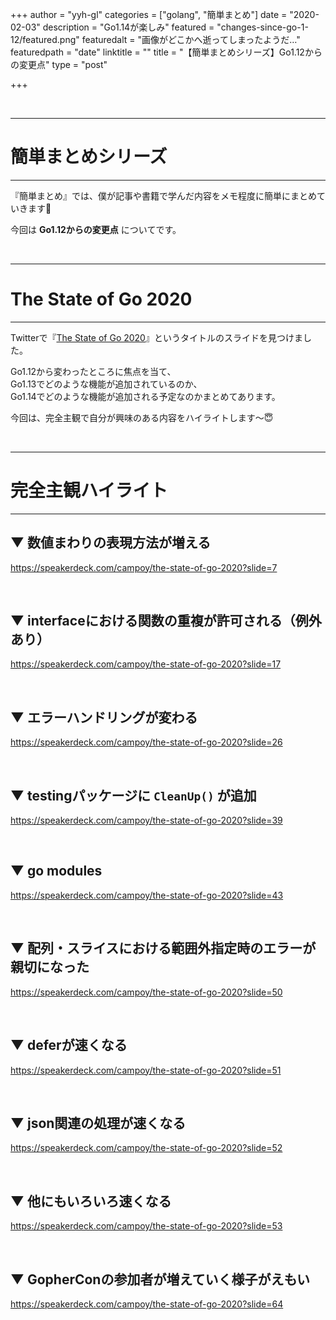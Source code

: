 +++
author = "yyh-gl"
categories = ["golang", "簡単まとめ"]
date = "2020-02-03"
description = "Go1.14が楽しみ"
featured = "changes-since-go-1-12/featured.png"
featuredalt = "画像がどこかへ逝ってしまったようだ…"
featuredpath = "date"
linktitle = ""
title = "【簡単まとめシリーズ】Go1.12からの変更点"
type = "post"

+++


<br>

---
# 簡単まとめシリーズ
---

『簡単まとめ』では、僕が記事や書籍で学んだ内容をメモ程度に簡単にまとめていきます📝

今回は <b>Go1.12からの変更点</b> についてです。

<br>

---
# The State of Go 2020
---

Twitterで『[The State of Go 2020](https://speakerdeck.com/campoy/the-state-of-go-2020)』というタイトルのスライドを見つけました。

Go1.12から変わったところに焦点を当て、<br>
Go1.13でどのような機能が追加されているのか、 <br>
Go1.14でどのような機能が追加される予定なのかまとめてあります。

今回は、完全主観で自分が興味のある内容をハイライトします〜😇

<br>

---
# 完全主観ハイライト
---

## ▼ 数値まわりの表現方法が増える
https://speakerdeck.com/campoy/the-state-of-go-2020?slide=7

<br>

## ▼ interfaceにおける関数の重複が許可される（例外あり）
https://speakerdeck.com/campoy/the-state-of-go-2020?slide=17

<br>

## ▼ エラーハンドリングが変わる
https://speakerdeck.com/campoy/the-state-of-go-2020?slide=26

<br>

## ▼ testingパッケージに `CleanUp()` が追加
https://speakerdeck.com/campoy/the-state-of-go-2020?slide=39

<br>

## ▼ go modules
https://speakerdeck.com/campoy/the-state-of-go-2020?slide=43

<br>

## ▼ 配列・スライスにおける範囲外指定時のエラーが親切になった
https://speakerdeck.com/campoy/the-state-of-go-2020?slide=50

<br>

## ▼ deferが速くなる
https://speakerdeck.com/campoy/the-state-of-go-2020?slide=51

<br>

## ▼ json関連の処理が速くなる
https://speakerdeck.com/campoy/the-state-of-go-2020?slide=52

<br>

## ▼ 他にもいろいろ速くなる
https://speakerdeck.com/campoy/the-state-of-go-2020?slide=53

<br>

## ▼ GopherConの参加者が増えていく様子がえもい
https://speakerdeck.com/campoy/the-state-of-go-2020?slide=64

